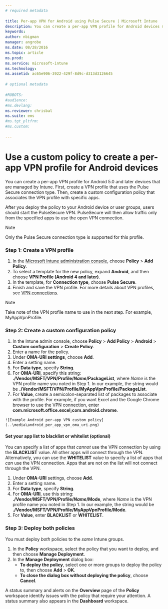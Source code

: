```yaml
---
# required metadata

title: Per-app VPN for Android using Pulse Secure | Microsoft Intune
description: You can create a per-app VPN profile for Android devices managed by Intune.
keywords:
author: nbigman
manager: angrobe
ms.date: 08/28/2016
ms.topic: article
ms.prod:
ms.service: microsoft-intune
ms.technology:
ms.assetid: ac65e906-3922-429f-8d9c-d313d3126645

# optional metadata

#ROBOTS:
#audience:
#ms.devlang:
ms.reviewer: chrisbal
ms.suite: ems
#ms.tgt_pltfrm:
#ms.custom:

---
```


# Use a custom policy to create a per-app VPN profile for Android devices

You can create a per-app VPN profile for Android 5.0 and later devices that are managed by Intune. First, create a VPN profile that uses the Pulse Secure connection type. Then, create a custom configuration policy that associates the VPN profile with specific apps. 

After you deploy the policy to your Android device or user groups, users should start the PulseSecure VPN. PulseSecure will then allow traffic only from the specified apps to use the open VPN connection.

> [!NOTE]
>
> Only the Pulse Secure connection type is supported for this profile.


### Step 1: Create a VPN profile

1. In the [Microsoft Intune administration console](https://manage.microsoft.com), choose **Policy** > **Add Policy**.
2. To select a template for the new policy, expand **Android**, and then choose **VPN Profile (Android 4 and later)**.
3. In the template, for **Connection type**, choose **Pulse Secure**.
4. Finish and save the VPN profile. For more details about VPN profiles, see [VPN connections](../deploy-use/vpn-connections-in-microsoft-intune.md).

> [!NOTE]
>
> Take note of the VPN profile name to use in the next step. For example, MyAppVpnProfile.

### Step 2: Create a custom configuration policy

   1. In the Intune admin console, choose **Policy** > **Add Policy** > **Android** > **Custom configuration** > **Create Policy**.
   2. Enter a name for the policy.
   3. Under **OMA-URI settings**, choose **Add**.
   4. Enter a setting name.
   5. For **Data type**, specify **String**.
   6. For **OMA-URI**, specify this string: **./Vendor/MSFT/VPN/Profile/*Name*/PackageList**, where *Name* is the VPN profile name you noted in Step 1. In our example, the string would be **./Vendor/MSFT/VPN/Profile/MyAppVpnProfile/PackageList**.
   7.	For **Value**, create a semicolon-separated list of packages to associate with the profile. For example, if you want Excel and the Google Chrome browser to use the VPN connection, enter **com.microsoft.office.excel;com.android.chrome**.


    ![Example Android per-app VPN custom policy](..\media\android_per_app_vpn_oma_uri.png)

#### Set your app list to blacklist or whitelist (optional)
  You can specify a list of apps that *cannot* use the VPN connection by using the **BLACKLIST** value. All other apps will connect through the VPN.
  Alternatively, you can use the **WHITELIST** value to specify a list of apps that *can* use the VPN connection. Apps that are not on the list will not connect through the VPN.
  1.	Under **OMA-URI** settings, choose **Add**.
  2.	Enter a setting name.
  3.	For **Data type**, specify **String**.
  4.	For **OMA-URI**, use this string: **./Vendor/MSFT/VPN/Profile/*Name*/Mode**, where *Name* is the VPN profile name you noted in Step 1. In our example, the string would be **./Vendor/MSFT/VPN/Profile/MyAppVpnProfile/Mode**.
  5.	For **Value**, enter **BLACKLIST** or **WHITELIST**.



### Step 3: Deploy both policies

You must deploy *both* policies to the *same* Intune groups.

1.  In the **Policy** workspace, select the policy that you want to deploy, and then choose **Manage Deployment**.
2.  In the **Manage Deployment** dialog box:
    -   **To deploy the policy**, select one or more groups to deploy the policy to, then choose **Add** > **OK**.
    -   **To close the dialog box without deploying the policy**, choose **Cancel**.

A status summary and alerts on the **Overview** page of the **Policy** workspace identify issues with the policy that require your attention. A status summary also appears in the **Dashboard** workspace.
